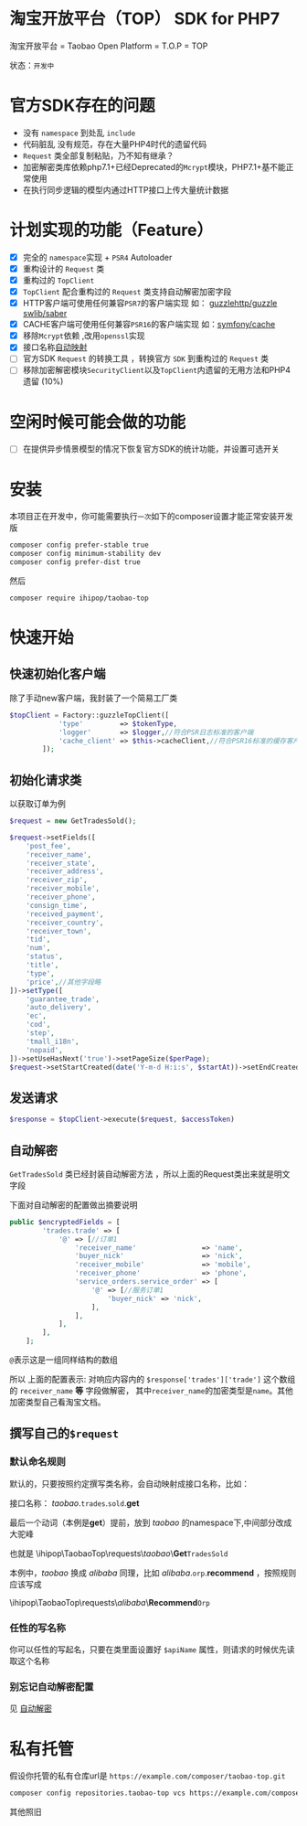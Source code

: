 # 淘宝开放平台（TOP） SDK for PHP7 

淘宝开放平台 = Taobao Open Platform = T.O.P = TOP

状态：`开发中`

# 官方SDK存在的问题

- 没有 `namespace` 到处乱 `include`
- 代码脏乱 没有规范，存在大量PHP4时代的遗留代码
- `Request` 类全部复制粘贴，乃不知有继承？
- 加密解密类库依赖php7.1+已经Deprecated的`Mcrypt`模块，PHP7.1+基不能正常使用
- 在执行同步逻辑的模型内通过HTTP接口上传大量统计数据

# 计划实现的功能（Feature）

- [x] 完全的 `namespace`实现 + `PSR4` Autoloader
- [x] 重构设计的 `Request` 类 
- [x] 重构过的 `TopClient` 
- [x] `TopClient`  配合重构过的 `Request` 类支持自动解密加密字段
- [x] HTTP客户端可使用任何兼容`PSR7`的客户端实现 如： [guzzlehttp/guzzle](https://github.com/guzzle/guzzle) [swlib/saber](https://github.com/swlib/saber)
- [x] CACHE客户端可使用任何兼容`PSR16`的客户端实现 如：[symfony/cache](https://github.com/symfony/cache)
- [x] 移除`Mcrypt`依赖 ,改用`openssl`实现
- [x] 接口名称[自动映射](#默认命名规则)
- [ ] 官方SDK `Request` 的转换工具 ，转换官方 `SDK` 到重构过的 `Request` 类 
- [ ] 移除加密解密模块`SecurityClient`以及`TopClient`内遗留的无用方法和PHP4遗留 (10%)

# 空闲时候可能会做的功能

- [ ] 在提供异步情景模型的情况下恢复官方SDK的统计功能，并设置可选开关 

# 安装

本项目正在开发中，你可能需要执行`一次`如下的composer设置才能正常安装开发版

```bash
composer config prefer-stable true
composer config minimum-stability dev
composer config prefer-dist true 
```

然后

```bash
composer require ihipop/taobao-top
```

# 快速开始

## 快速初始化客户端
除了手动new客户端，我封装了一个简易工厂类
```php
$topClient = Factory::guzzleTopClient([
            'type'         => $tokenType,
            'logger'       => $logger,//符合PSR日志标准的客户端
            'cache_client' => $this->cacheClient,//符合PSR16标准的缓存客户端
        ]);
```

## 初始化请求类

以获取订单为例
```php
$request = new GetTradesSold();

$request->setFields([
    'post_fee',
    'receiver_name',
    'receiver_state',
    'receiver_address',
    'receiver_zip',
    'receiver_mobile',
    'receiver_phone',
    'consign_time',
    'received_payment',
    'receiver_country',
    'receiver_town',
    'tid',
    'num',
    'status',
    'title',
    'type',
    'price',//其他字段略
])->setType([
    'guarantee_trade',
    'auto_delivery',
    'ec',
    'cod',
    'step',
    'tmall_i18n',
    'nopaid',
])->setUseHasNext('true')->setPageSize($perPage);
$request->setStartCreated(date('Y-m-d H:i:s', $startAt))->setEndCreated(date('Y-m-d H:i:s', $endAt));
```

## 发送请求

```php
$response = $topClient->execute($request, $accessToken)
```

## 自动解密

`GetTradesSold` 类已经封装自动解密方法 ，所以上面的Request类出来就是明文字段 

下面对自动解密的配置做出摘要说明

```php
public $encryptedFields = [
        'trades.trade' => [
            '@' => [//订单1
                'receiver_name'                => 'name',
                'buyer_nick'                   => 'nick',
                'receiver_mobile'              => 'mobile',
                'receiver_phone'               => 'phone',
                'service_orders.service_order' => [
                    '@' => [//服务订单1
                        'buyer_nick' => 'nick',
                    ],
                ],
            ],
        ],
    ];
```

`@`表示这是一组同样结构的数组

所以 上面的配置表示:
对响应内容内的 `$response['trades']['trade']` 这个数组的 `receiver_name` **等** 字段做解密，
其中`receiver_name`的加密类型是`name`。其他加密类型自己看淘宝文档。

## 撰写自己的`$request`

### 默认命名规则

默认的，只要按照约定撰写类名称，会自动映射成接口名称，比如：

接口名称： _taobao_.`trades`.`sold`.**get**

最后一个动词（本例是**get**）提前，放到 _taobao_ 的namespace下,中间部分改成大驼峰

也就是 \\ihipop\\TaobaoTop\\requests\\_taobao_\\**Get**`TradesSold`

本例中，_taobao_ 换成 _alibaba_ 同理，比如 _alibaba_.`orp`.**recommend** ，按照规则应该写成

 \\ihipop\\TaobaoTop\\requests\\_alibaba_\\**Recommend**`Orp`

### 任性的写名称

你可以任性的写起名，只要在类里面设置好 ``$apiName`` 属性，则请求的时候优先读取这个名称

### 别忘记自动解密配置

见 [自动解密](#自动解密)

# 私有托管

假设你托管的私有仓库url是 `https://example.com/composer/taobao-top.git`

```bash
composer config repositories.taobao-top vcs https://example.com/composer/taobao-top.git
```

其他照旧